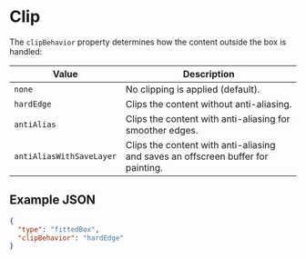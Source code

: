 # Clip

The `clipBehavior` property determines how the content outside the box is handled:

| Value                    | Description                                                                      |
| ------------------------ | -------------------------------------------------------------------------------- |
| `none`                   | No clipping is applied (default).                                                |
| `hardEdge`               | Clips the content without anti-aliasing.                                         |
| `antiAlias`              | Clips the content with anti-aliasing for smoother edges.                         |
| `antiAliasWithSaveLayer` | Clips the content with anti-aliasing and saves an offscreen buffer for painting. |

## Example JSON

```json
{
  "type": "fittedBox",
  "clipBehavior": "hardEdge"
}
```
